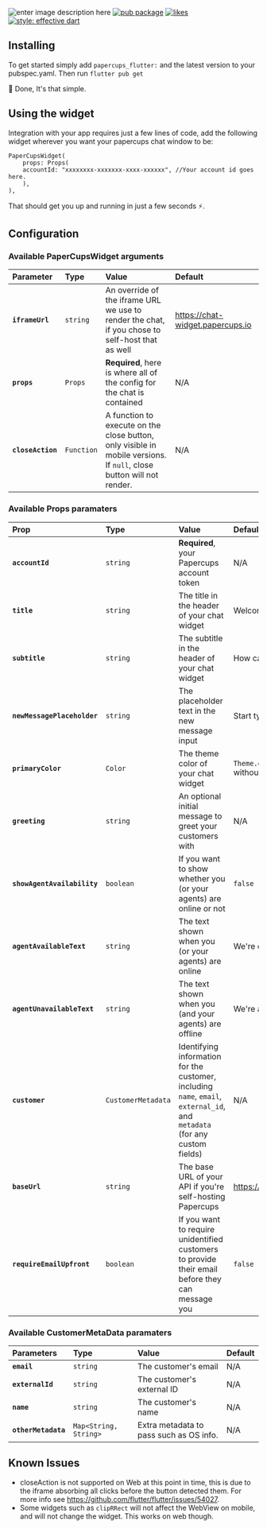 ![enter image description here](https://i.imgur.com/QHer84L.png)
[![pub package](https://img.shields.io/pub/v/papercups_flutter.svg?label=papercups_flutter&color=blue)](https://pub.dev/packages/papercups_flutter) [![likes](https://badges.bar/papercups_flutter/likes)](https://pub.dev/packages/papercups_flutter/score)  [![style: effective dart](https://img.shields.io/badge/style-effective_dart-40c4ff.svg)](https://pub.dev/packages/effective_dart)
## Installing
To get started simply add `papercups_flutter:` and the latest version to your pubspec.yaml.
Then run `flutter pub get`

🎉 Done, It's that simple.
## Using the widget
Integration with your app requires just a few lines of code, add the following widget wherever you want your papercups chat window to be:

    PaperCupsWidget(
	    props: Props(
	    accountId: "xxxxxxxx-xxxxxxx-xxxx-xxxxxx", //Your account id goes here.
	    ),
    ),
That should get you up and running in just a few seconds ⚡️.

## Configuration

### Available PaperCupsWidget arguments
| Parameter | Type | Value | Default |
| :--- | :--- | :----- | :------ |
| **`iframeUrl`** | `string` | An override of the iframe URL we use to render the chat, if you chose to self-host that as well | https://chat-widget.papercups.io |
| **`props`** | `Props` | **Required**, here is where all of the config for the chat is contained| N/A |
| **`closeAction`** | `Function` | A function to execute on the close button, only visible in mobile versions. If `null`, close button will not render.| N/A |

### Available Props paramaters
| Prop | Type | Value | Default |
| :--- | :--- | :----- | :------ |
| **`accountId`** | `string` | **Required**, your Papercups account token | N/A |
| **`title`** | `string` | The title in the header of your chat widget | Welcome! |
| **`subtitle`** | `string` | The subtitle in the header of your chat widget | How can we help you? |
| **`newMessagePlaceholder`** | `string` | The placeholder text in the new message input | Start typing... |
| **`primaryColor`** | `Color` | The theme color of your chat widget | `Theme.of(context).primaryColor` without alpha |
| **`greeting`** | `string` | An optional initial message to greet your customers with | N/A |
| **`showAgentAvailability`** | `boolean` | If you want to show whether you (or your agents) are online or not | `false` |
| **`agentAvailableText`** | `string` | The text shown when you (or your agents) are online | We're online right now! |
| **`agentUnavailableText`** | `string` | The text shown when you (and your agents) are offline | We're away at the moment. |
| **`customer`** | `CustomerMetadata` | Identifying information for the customer, including `name`, `email`, `external_id`, and `metadata` (for any custom fields) | N/A |
| **`baseUrl`** | `string` | The base URL of your API if you're self-hosting Papercups | https://app.papercups.io |
| **`requireEmailUpfront`** | `boolean` | If you want to require unidentified customers to provide their email before they can message you | `false` |

### Available CustomerMetaData paramaters
| Parameters | Type | Value | Default |
| :--- | :--- | :----- | :------ |
| **`email`** | `string` | The customer's email| N/A |
| **`externalId`** | `string` | The customer's external ID | N/A |
| **`name`** | `string` | The customer's name | N/A |
| **`otherMetadata`** | `Map<String, String>` | Extra metadata to pass such as OS info. | N/A |

## Known Issues

 - closeAction is not supported on Web at this point in time, this is due to the iframe absorbing all clicks before the button detected them. For more info see https://github.com/flutter/flutter/issues/54027.
 - Some widgets such as `clipRRect` will not affect the WebView on mobile, and will not change the widget. This works on web though.